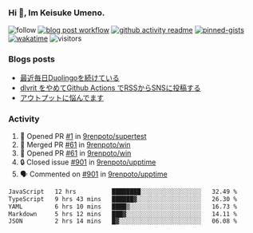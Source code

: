 ### Hi 👋, Im Keisuke Umeno.

<!--
**9renpoto/9renpoto** is a ✨ _special_ ✨ repository because its `README.md` (this file) appears on your GitHub profile.

Here are some ideas to get you started:

- 🔭 I’m currently working on ...
- 🌱 I’m currently learning ...
- 👯 I’m looking to collaborate on ...
- 🤔 I’m looking for help with ...
- 💬 Ask me about ...
- 📫 How to reach me: ...
- 😄 Pronouns: ...
- ⚡ Fun fact: ...
-->

![follow](https://img.shields.io/github/followers/9renpoto?label=Follow&style=social)
[![blog post workflow](https://github.com/9renpoto/9renpoto/actions/workflows/blog.yml/badge.svg)](https://github.com/9renpoto/9renpoto/actions/workflows/blog.yml)
[![github activity readme](https://github.com/9renpoto/9renpoto/actions/workflows/activity.yml/badge.svg)](https://github.com/9renpoto/9renpoto/actions/workflows/activity.yml)
[![pinned-gists](https://github.com/9renpoto/9renpoto/actions/workflows/pin-gist.yml/badge.svg)](https://github.com/9renpoto/9renpoto/actions/workflows/pin-gist.yml)
[![wakatime](https://github.com/9renpoto/9renpoto/actions/workflows/waka-readme-status.yml/badge.svg)](https://github.com/9renpoto/9renpoto/actions/workflows/waka-readme-status.yml)
![visitors](https://komarev.com/ghpvc/?username=9renpoto&label=Profile%20views&color=0e75b6&style=flat)

### Blogs posts

<!-- BLOG-POST-LIST:START -->
- [最近毎日Duolingoを続けている](https://9renpoto.win/entry/2023/12/05/duolingo)
- [dlvrit をやめてGithub Actions でRSSからSNSに投稿する](https://9renpoto.win/entry/2023/11/12/dlvrit-to-gh-actions)
- [アウトプットに悩んでます](https://9renpoto.win/entry/2023/11/11/technology-to-limit-input)
<!-- BLOG-POST-LIST:END -->

### Activity

<!--START_SECTION:activity-->
1. 💪 Opened PR [#1](https://github.com/9renpoto/supertest/pull/1) in [9renpoto/supertest](https://github.com/9renpoto/supertest)
2. 🎉 Merged PR [#61](https://github.com/9renpoto/win/pull/61) in [9renpoto/win](https://github.com/9renpoto/win)
3. 💪 Opened PR [#61](https://github.com/9renpoto/win/pull/61) in [9renpoto/win](https://github.com/9renpoto/win)
4. 🔒 Closed issue [#901](https://github.com/9renpoto/upptime/issues/901) in [9renpoto/upptime](https://github.com/9renpoto/upptime)
5. 🗣 Commented on [#901](https://github.com/9renpoto/upptime/issues/901#issuecomment-1840787413) in [9renpoto/upptime](https://github.com/9renpoto/upptime)
<!--END_SECTION:activity-->

<!--START_SECTION:waka-->

```txt
JavaScript   12 hrs          ████████░░░░░░░░░░░░░░░░░   32.49 %
TypeScript   9 hrs 43 mins   ██████▓░░░░░░░░░░░░░░░░░░   26.30 %
YAML         6 hrs 10 mins   ████▒░░░░░░░░░░░░░░░░░░░░   16.73 %
Markdown     5 hrs 12 mins   ███▓░░░░░░░░░░░░░░░░░░░░░   14.11 %
JSON         2 hrs 14 mins   █▓░░░░░░░░░░░░░░░░░░░░░░░   06.08 %
```

<!--END_SECTION:waka-->
